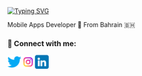 [![Typing SVG](https://readme-typing-svg.herokuapp.com?color=%2336BCF7&lines=Hello+World+%F0%9F%91%8B)](https://git.io/typing-svg) 

Mobile Apps Developer 📱
From Bahrain 🇧🇭
### 🤝 Connect with me:

<a href="https://twitter.com/sayed3li97"><img align="left" src="images\twitter.png" alt="Sayed Ali Alkamel | Twitter" width="31px"/></a>
<a href="https://www.instagram.com/sayed3li97/"><img align="left" src="images\instagram.png" alt="Sayed Ali Alkamel | Instagram" width="31px"/></a>
<a href="https://www.linkedin.com/in/sayed-ali-alkamel/"><img align="left" src="images\linkedin.png" alt="Sayed Ali Alkamel | Linkedin" width="31px"/></a>
<!--
**sayed3li97/sayed3li97** is a ✨ _special_ ✨ repository because its `README.md` (this file) appears on your GitHub profile.

Here are some ideas to get you started:

- 🔭 I’m currently working on ...
- 🌱 I’m currently learning ...
- 👯 I’m looking to collaborate on ...
- 🤔 I’m looking for help with ...
- 💬 Ask me about ...
- 📫 How to reach me: ...
- 😄 Pronouns: ...
- ⚡ Fun fact: ...
-->
